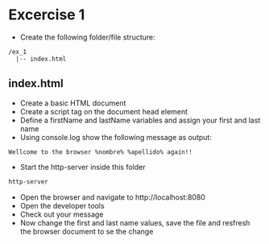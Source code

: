 # Excercise 1

* Create the following folder/file structure:
```
/ex_1
  |-- index.html
```

## index.html
* Create a basic HTML document
* Create a script tag on the document head element
* Define a firstName and lastName variables and assign your first and last name
* Using console.log show the following message as output:
```
Wellcome to the browser %nombre% %apellido% again!!
```
* Start the http-server inside this folder
```bash
http-server
```
* Open the browser and navigate to http://localhost:8080
* Open the developer tools
* Check out your message
* Now change the first and last name values, save the file and resfresh the browser document to se the change